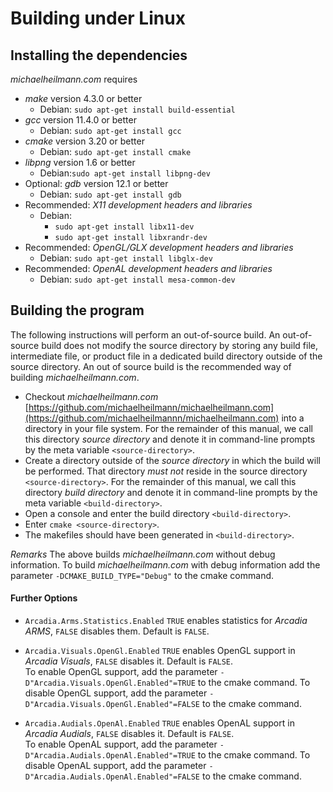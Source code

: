 # Building under Linux

## Installing the dependencies
*michaelheilmann.com* requires
- *make* version 4.3.0 or better
  - Debian: `sudo apt-get install build-essential`
- *gcc* version 11.4.0 or better
  - Debian: `sudo apt-get install gcc`
- *cmake* version 3.20 or better
  - Debian: `sudo apt-get install cmake`
- *libpng* version 1.6 or better
  - Debian:`sudo apt-get install libpng-dev`
- Optional: *gdb* version 12.1 or better
  - Debian: `sudo apt-get install gdb`
- Recommended: *X11 development headers and libraries*
  - Debian:
    - `sudo apt-get install libx11-dev`
    - `sudo apt-get install libxrandr-dev`
- Recommended: *OpenGL/GLX development headers and libraries* 
  - Debian: `sudo apt-get install libglx-dev`
- Recommended: *OpenAL development headers and libraries*
  - Debian: `sudo apt-get install mesa-common-dev`

## Building the program
The following instructions will perform an out-of-source build. An out-of-source build does not modify the source directory
by storing any build file, intermediate file, or product file in a dedicated build directory outside of the source directory.
An out of source build is the recommended way of building *michaelheilmann.com*.

- Checkout *michaelheilmann.com* [https://github.com/michaelheilmann/michaelheilmann.com](https://github.com/michaelheilmannn/michaelheilmann.com) into a directory in your file system.
  For the remainder of this manual, we call this directory *source directory* and denote it in command-line prompts by the meta variable `<source-directory>`.
- Create a directory outside of the *source directory* in which the build will be performed.
  That directory *must not* reside in the source directory `<source-directory>`.
  For the remainder of this manual, we call this directory *build directory* and denote it in command-line prompts by the meta variable `<build-directory>`.
- Open a console and enter the build directory `<build-directory>`.
- Enter `cmake <source-directory>`.
- The makefiles should have been generated in `<build-directory>`.

*Remarks* The above builds *michaelheilmann.com* without debug information. To build *michaelheilmann.com* with debug information add the parameter `-DCMAKE_BUILD_TYPE="Debug"` to the cmake command.

#### Further Options

- `Arcadia.Arms.Statistics.Enabled`
`TRUE` enables statistics for *Arcadia ARMS*, `FALSE` disables them. Default is `FALSE`.

- `Arcadia.Visuals.OpenGl.Enabled`
`TRUE` enables OpenGL support in *Arcadia Visuals*, `FALSE` disables it. Default is `FALSE`.
\
To enable OpenGL support, add the parameter `-D"Arcadia.Visuals.OpenGl.Enabled"=TRUE` to the cmake command.
To disable OpenGL support, add the parameter `-D"Arcadia.Visuals.OpenGl.Enabled"=FALSE` to the cmake command.
                                                                                                           
- `Arcadia.Audials.OpenAl.Enabled`
`TRUE` enables OpenAL support in *Arcadia Audials*, `FALSE` disables it. Default is `FALSE`.
\
To enable OpenAL support, add the parameter `-D"Arcadia.Audials.OpenAl.Enabled"=TRUE` to the cmake command.
To disable OpenAL support, add the parameter `-D"Arcadia.Audials.OpenAl.Enabled"=FALSE` to the cmake command.

